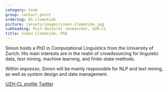 ```yaml
---
category: team
group: contact-point
ordering: 01-clematide
picture: /assets/images/simon-clematide.jpg
subheading: Post-doctoral researcher, UZH-CL
title: Simon Clematide, PhD
---
```


Simon holds a PhD in Computational Linguistics from the University of Zurich. His main interests are in the realm of crowdsourcing for linguistic data, text mining, machine learning, and finite-state methods.

Within *impresso*, Simon will be mainly responsible for NLP and text mining, as well as system design and data management.

[UZH-CL profile](http://www.cl.uzh.ch/de/people/team/compling/siclemat.html) [Twitter](https://twitter.com/search?q=Simon%20Clematide&src=typd&lang=en)
